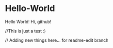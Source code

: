 Hello-World
===========

Hello World! Hi, github!

//This is just a test :)

// Adding new things here... for readme-edit branch
